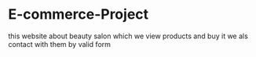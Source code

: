 # E-commerce-Project
this website about beauty salon which we view products and buy it 
we als contact with them by valid form

